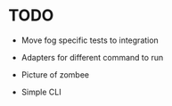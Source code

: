 TODO
========
- Move fog specific tests to integration
- Adapters for different command to run
- Picture of zombee

- Simple  CLI
